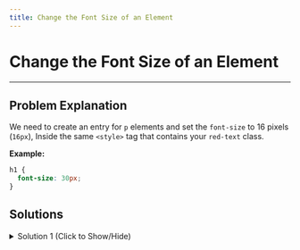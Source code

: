 ```yaml
---
title: Change the Font Size of an Element
---
```

# Change the Font Size of an Element

---
## Problem Explanation
We need to create an entry for ```p``` elements and set the ```font-size``` to 16 pixels (```16px```), Inside the same ```<style>``` tag that contains your ```red-text``` class.

**Example:**

```css
h1 {
  font-size: 30px;
}
```

## Solutions

<details><summary>Solution 1 (Click to Show/Hide)</summary>

```css
p {
  font-size: 16px;
}
```

</details>